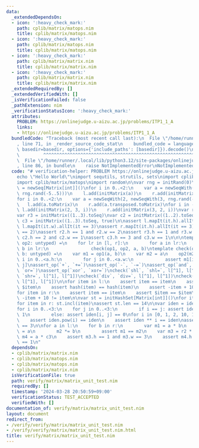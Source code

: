 ```yaml
---
data:
  _extendedDependsOn:
  - icon: ':heavy_check_mark:'
    path: cplib/matrix/matops.nim
    title: cplib/matrix/matops.nim
  - icon: ':heavy_check_mark:'
    path: cplib/matrix/matops.nim
    title: cplib/matrix/matops.nim
  - icon: ':heavy_check_mark:'
    path: cplib/matrix/matrix.nim
    title: cplib/matrix/matrix.nim
  - icon: ':heavy_check_mark:'
    path: cplib/matrix/matrix.nim
    title: cplib/matrix/matrix.nim
  _extendedRequiredBy: []
  _extendedVerifiedWith: []
  _isVerificationFailed: false
  _pathExtension: nim
  _verificationStatusIcon: ':heavy_check_mark:'
  attributes:
    PROBLEM: https://onlinejudge.u-aizu.ac.jp/problems/ITP1_1_A
    links:
    - https://onlinejudge.u-aizu.ac.jp/problems/ITP1_1_A
  bundledCode: "Traceback (most recent call last):\n  File \"/home/runner/.local/lib/python3.12/site-packages/onlinejudge_verify/documentation/build.py\"\
    , line 71, in _render_source_code_stat\n    bundled_code = language.bundle(stat.path,\
    \ basedir=basedir, options={'include_paths': [basedir]}).decode()\n          \
    \         ^^^^^^^^^^^^^^^^^^^^^^^^^^^^^^^^^^^^^^^^^^^^^^^^^^^^^^^^^^^^^^^^^^^^^^^^^^^^^^^^^\n\
    \  File \"/home/runner/.local/lib/python3.12/site-packages/onlinejudge_verify/languages/nim.py\"\
    , line 86, in bundle\n    raise NotImplementedError\nNotImplementedError\n"
  code: "# verification-helper: PROBLEM https://onlinejudge.u-aizu.ac.jp/problems/ITP1_1_A\n\
    echo \"Hello World\"\nimport sequtils, strutils, sets\nimport cplib/matrix/matrix\n\
    import cplib/matrix/matops\nimport random\n\nvar rng = initRand(0)\n\nvar l, r\
    \ = newSeq[Matrix[int]]()\nfor i in 0..<2:\n    var a = newSeqWith(2, newSeqWith(3,\
    \ rng.rand(-5..5)))\n    l.add(initMatrix(a))\n    r.add(initMatrix(a.transposed))\n\
    for i in 0..<2:\n    var a = newSeqWith(2, newSeqWith(3, rng.rand(-5..5)))\n \
    \   l.add(a.toMatrix)\n    r.add(a.transposed.toMatrix)\nfor i in -1..1:\n   \
    \ l.add(initMatrix(2, 3, i))\n    r.add(initMatrix(3, 2, i))\nvar r2 = initMatrix((1..2).toSeq)\n\
    var r3 = initMatrix((1..3).toSeq)\nvar c2 = initMatrix((1..2).toSeq, true)\nvar\
    \ c3 = initMatrix((1..3).toSeq, true)\n\nassert l.mapIt(it.h).allIt(it == 2) and\
    \ l.mapIt(it.w).allIt(it == 3)\nassert r.mapIt(it.h).allIt(it == 3) and r.mapIt(it.w).allIt(it\
    \ == 2)\nassert r2.h == 1 and r2.w == 2\nassert r3.h == 1 and r3.w == 3\nassert\
    \ c2.h == 2 and c2.w == 1\nassert c3.h == 3 and c3.w == 1\n\n\ntemplate assert_op(op1,\
    \ op2: untyped) =\n    for lr in [l, r]:\n        for a in lr:\n            for\
    \ b in lr:\n                check(op1, op2, a, b)\ntemplate check(op1, op2, a,\
    \ b: untyped) =\n    var m1 = op1(a, b)\n    var m2 = a\n    op2(m2, b)\n    for\
    \ i in 0..<a.h:\n        for j in 0..<a.w:\n            assert m1[i][j] == m2[i,\
    \ j]\nassert_op(`+`, `+=`)\nassert_op(`-`, `-=`)\nassert_op(`and`, `and=`)\nassert_op(`or`,\
    \ `or=`)\nassert_op(`xor`, `xor=`)\ncheck(`shl`, `shl=`, l[^1], l[^1])\ncheck(`shr`,\
    \ `shr=`, l[^1], l[^1])\ncheck(`div`, `div=`, l[^1], l[^1])\ncheck(`mod`, `mod=`,\
    \ l[^1], l[^1])\n\nfor item in l:\n    assert item == item\n    assert $item ==\
    \ $item\n    assert hash(item) == hash(item)\n    assert -item + 10 != item\n\
    for item in r:\n    assert item == item\n    assert $item == $item\n    assert\
    \ -item + 10 != item\n\nvar st = initHashSet[Matrix[int]]()\nfor item in l: st.incl(item)\n\
    for item in r: st.incl(item)\nassert st.len == 14\n\nvar iden = identity_matrix[int](3)\n\
    for i in 0..<3:\n    for j in 0..<3:\n        if i == j: assert iden[i, j] ==\
    \ 1\n        else: assert iden[i, j] == 0\nfor i in [0, 1, 2, 10, 100, 1000]:\n\
    \    assert iden.pow(i) == iden\n    assert iden ** i == iden\nassert iden.sum\
    \ == 3\n\nfor a in l:\n    for b in r:\n        var m1 = a * b\n        var m2\
    \ = a\n        m2 *= b\n        assert m1 == m2\n    var m3 = r2 * a\n    var\
    \ m4 = a * c3\n    assert m3.h == 1 and m3.w == 3\n    assert m4.h == 2 and m4.w\
    \ == 1\n"
  dependsOn:
  - cplib/matrix/matrix.nim
  - cplib/matrix/matops.nim
  - cplib/matrix/matops.nim
  - cplib/matrix/matrix.nim
  isVerificationFile: true
  path: verify/matrix/matrix_unit_test.nim
  requiredBy: []
  timestamp: '2024-03-28 20:50:59+09:00'
  verificationStatus: TEST_ACCEPTED
  verifiedWith: []
documentation_of: verify/matrix/matrix_unit_test.nim
layout: document
redirect_from:
- /verify/verify/matrix/matrix_unit_test.nim
- /verify/verify/matrix/matrix_unit_test.nim.html
title: verify/matrix/matrix_unit_test.nim
---
```


